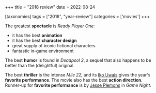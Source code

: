 +++
title = "2018 review"
date = 2022-08-24

[taxonomies]
tags = ["2018", "year-review"]
categories = ['movies']
+++

The greatest __spectacle__ is *Ready Player One*:
- it has the best __animation__
- it has the best __character design__
- great supply of iconic fictional characters
- fantastic in-game environment

The best __humor__ is found in *Deadpool 2*,
a sequel that also happens to be better than the (delightful) original.

The best __thriller__ is the intense *Mile 22*,
and its [Iko Uwais] gives the year's __favorite performance__.
The movie also has the best __action direction__.
Runner-up for __favorite performance__ is by [Jesse Plemons] in *Game Night*.


[Iko Uwais]: https://en.wikipedia.org/wiki/Iko_Uwais
[Jesse Plemons]: https://en.wikipedia.org/wiki/Jesse_Plemons
